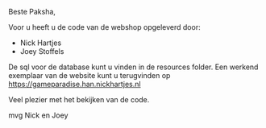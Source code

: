 Beste Paksha,   

Voor u heeft u de code van de webshop opgeleverd door:
- Nick Hartjes
- Joey Stoffels

De sql voor de database kunt u vinden in de resources folder.
Een werkend exemplaar van de website kunt u terugvinden op   
https://gameparadise.han.nickhartjes.nl

Veel plezier met het bekijken van de code.  

mvg 
Nick en Joey

